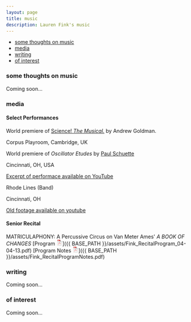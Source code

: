 ```yaml
---
layout: page
title: music
description: Lauren Fink's music
---
```


<div class="navbar">
    <div class="navbar-inner">
        <ul class="nav">
            <li><a href="#philosophy">some thoughts on music</a></li>
            <li><a href="#audio">media</a></li>
            <li><a href="#writing">writing</a></li>
            <li><a href="#others">of interest</a></li>
        </ul>
    </div>
</div>


### <a name="philosophy"></a>some thoughts on music
Coming soon...

### <a name="audio"></a>media

#### Select Performances

World premiere of [Science! *The Musical.*](http://www.mus.cam.ac.uk/news/feature-pieces/science-the-musical) by Andrew Goldman. 

Corpus Playroom, Cambridge, UK


World premiere of *Oscillator Etudes* by [Paul Schuette](http://www.paulschuette.com/)

Cincinnati, OH, USA

[Excerpt of performace available on YouTube](https://www.youtube.com/watch?v=inZUFKHSn1o)


Rhode Lines (Band)

Cincinnati, OH

[Old footage available on youtube](https://www.youtube.com/watch?v=zS67TM2L1KE)

#### Senior Recital
MATRICULAPHONY: A Percussive Circus on Van Meter Ames' *A BOOK OF CHANGES*
[Program ![Program as pdf](icons16/pdf-icon.png)]({{ BASE_PATH }}/assets/Fink_RecitalProgram_04-04-13.pdf) 
[Program Notes ![Notes as pdf](icons16/pdf-icon.png)]({{ BASE_PATH }}/assets/Fink_RecitalProgramNotes.pdf) 

### <a name="writing"></a>writing
Coming soon...

### <a name="others"></a>of interest
Coming soon...
